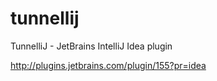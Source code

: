 tunnellij
=========

TunnelliJ - JetBrains IntelliJ Idea plugin

http://plugins.jetbrains.com/plugin/155?pr=idea


